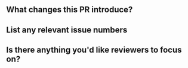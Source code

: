 <!--

Please first discuss the change you wish to make via issue before making a change. It might avoid a waste of your time.

Before submitting your contribution, please take a moment to review CONTRIBUTING.md

-->

## What changes this PR introduce?

## List any relevant issue numbers

## Is there anything you'd like reviewers to focus on?
